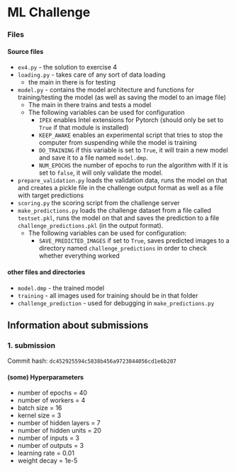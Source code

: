 # ML Challenge

### Files

#### Source files

- `ex4.py` - the solution to exercise 4
- `loading.py` - takes care of any sort of data loading
    - the main in there is for testing
- `model.py` - contains the model architecture and functions for training/testing the model (as well as saving the model
  to an image file)
    - The main in there trains and tests a model
    - The following variables can be used for configuration
        - `IPEX` enables Intel extensions for Pytorch (should only be set to `True` if that module is installed)
        - `KEEP_AWAKE` enables an experimental script that tries to stop the computer from suspending while the model is
          training
        - `DO_TRAINING` if this variable is set to `True`, it will train a new model and save it to a file
          named `model.dmp`.
        - `NUM_EPOCHS` the number of epochs to run the algorithm with
          If it is set to `false`, it will only validate the model.
- `prepare_validation.py` loads the validation data, runs the model on that and creates a pickle file in the challenge
  output format as well as a file with target predictions
- `scoring.py` the scoring script from the challenge server
- `make_predictions.py` loads the challenge dataset from a file called `testset.pkl`, runs the model on that and saves
  the prediction to a file `challenge_predictions.pkl` (in the output format).
    - The following variables can be used for configuration:
        - `SAVE_PREDICTED_IMAGES` if set to `True`, saves predicted images to a directory named `challenge_predictions`
          in order to check whether everything worked

#### other files and directories

- `model.dmp` - the trained model
- `training` - all images used for training should be in that folder
- `challenge_prediction` - used for debugging in `make_predictions.py`

## Information about submissions

### 1. submission

Commit hash: `dc452925594c5838b456a9723844056cd1e6b207`

#### (some) Hyperparameters

- number of epochs = 40
- number of workers = 4
- batch size = 16
- kernel size = 3
- number of hidden layers = 7
- number of hidden units = 20
- number of inputs = 3
- number of outputs = 3
- learning rate = 0.01
- weight decay = 1e-5
